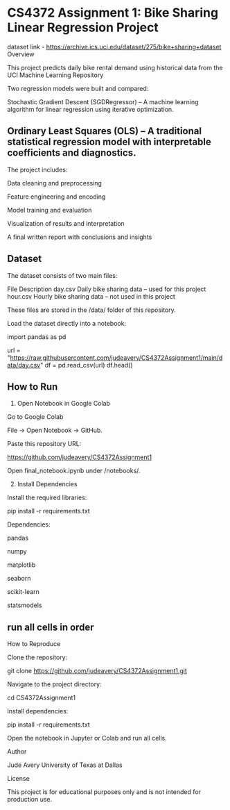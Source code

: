 # CS4372 Assignment 1: Bike Sharing Linear Regression Project

dataset link - https://archive.ics.uci.edu/dataset/275/bike+sharing+dataset
Overview

This project predicts daily bike rental demand using historical data from the UCI Machine Learning Repository

Two regression models were built and compared:

Stochastic Gradient Descent (SGDRegressor) –
A machine learning algorithm for linear regression using iterative optimization.

Ordinary Least Squares (OLS) –
A traditional statistical regression model with interpretable coefficients and diagnostics.
---------------------------------------------------------------------------------------------------------------------------------------------------------------------------------------------------------------------------

The project includes:

Data cleaning and preprocessing

Feature engineering and encoding

Model training and evaluation

Visualization of results and interpretation

A final written report with conclusions and insights

Dataset
------------------------------------------------------------------------------------------------------------------------------------------------------------------------------------------------------------------------------
The dataset consists of two main files:

File	Description
day.csv	Daily bike sharing data – used for this project
hour.csv	Hourly bike sharing data – not used in this project

These files are stored in the /data/ folder of this repository.

Load the dataset directly into a notebook:

import pandas as pd

url = "https://raw.githubusercontent.com/judeavery/CS4372Assignment1/main/data/day.csv"
df = pd.read_csv(url)
df.head()


## How to Run
1. Open Notebook in Google Colab

Go to Google Colab

File → Open Notebook → GitHub.

Paste this repository URL:

https://github.com/judeavery/CS4372Assignment1


Open final_notebook.ipynb under /notebooks/.

2. Install Dependencies

Install the required libraries:

pip install -r requirements.txt


Dependencies:

pandas

numpy

matplotlib

seaborn

scikit-learn

statsmodels

run all cells in order
------------------------------------------------------------------------------------------------------------------------------------------------------------------------------------------------------------------------------

How to Reproduce

Clone the repository:

git clone https://github.com/judeavery/CS4372Assignment1.git


Navigate to the project directory:

cd CS4372Assignment1

Install dependencies:

pip install -r requirements.txt

Open the notebook in Jupyter or Colab and run all cells.

Author

Jude Avery
University of Texas at Dallas

License

This project is for educational purposes only and is not intended for production use.
